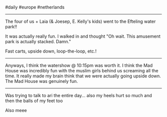 #daily #europe #netherlands

---
The four of us + Laia (& Joesep, E. Kelly's kids) went to the Efteling water park!!

It was actually really fun. I walked in and thought "Oh wait. This amusement park is actually stacked. Damn."

Fast carts, upside down, loop-the-loop, etc.!

---

Anyways, I think the watershow @ 10:15pm was worth it. I think the Mad House was incredibly fun with the muslim girls behind us screaming all the time. It really made my brain think that we were actually going upside down. The Mad House was genuinely fun.

---

Was trying to talk to ari the entire day... also my heels hurt so much and then the balls of my feet too

Also meee